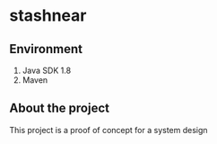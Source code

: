 # stashnear

## Environment
1. Java SDK 1.8
2. Maven

## About the project
This project is a proof of concept for a system design
